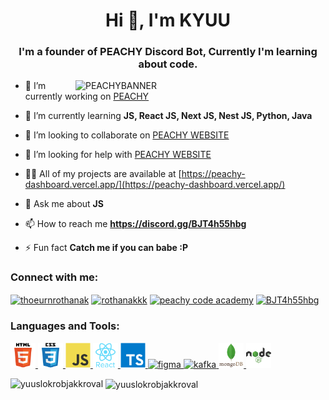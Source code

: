 <h1 align="center">Hi 👋, I'm KYUU</h1>
<h3 align="center">I'm a founder of PEACHY Discord Bot, Currently I'm learning about code.</h3>
<img align="right" alt="PEACHYBANNER" width="400" src="https://i.imgur.com/fFqwcK2.gif" />
<!-- <p align="left"> <img src="https://komarev.com/ghpvc/?username=yuuslokrobjakkroval&label=Profile%20views&color=0e75b6&style=flat" alt="yuuslokrobjakkroval" /> </p> -->

- 🔭 I’m currently working on [PEACHY](https://peachy-dashboard.vercel.app/)

- 🌱 I’m currently learning **JS, React JS, Next JS, Nest JS, Python, Java**

- 👯 I’m looking to collaborate on [PEACHY WEBSITE](https://peachy-website.vercel.app/)

- 🤝 I’m looking for help with [PEACHY WEBSITE](https://peachy-website.vercel.app/)

- 👨‍💻 All of my projects are available at [https://peachy-dashboard.vercel.app/](https://peachy-dashboard.vercel.app/)

- 💬 Ask me about **JS**

- 📫 How to reach me **https://discord.gg/BJT4h55hbg**

- ⚡ Fun fact **Catch me if you can babe :P**

<h3 align="left">Connect with me:</h3>
<p align="left">
<a href="https://fb.com/thoeurnrothanak" target="blank"><img align="center" src="https://raw.githubusercontent.com/rahuldkjain/github-profile-readme-generator/master/src/images/icons/Social/facebook.svg" alt="thoeurnrothanak" height="30" width="40" /></a>
<a href="https://instagram.com/rothanakkk" target="blank"><img align="center" src="https://raw.githubusercontent.com/rahuldkjain/github-profile-readme-generator/master/src/images/icons/Social/instagram.svg" alt="rothanakkk" height="30" width="40" /></a>
<a href="https://www.youtube.com/c/peachy code academy" target="blank"><img align="center" src="https://raw.githubusercontent.com/rahuldkjain/github-profile-readme-generator/master/src/images/icons/Social/youtube.svg" alt="peachy code academy" height="30" width="40" /></a>
<a href="https://discord.gg/BJT4h55hbg" target="blank"><img align="center" src="https://raw.githubusercontent.com/rahuldkjain/github-profile-readme-generator/master/src/images/icons/Social/discord.svg" alt="BJT4h55hbg" height="30" width="40" /></a>
</p>

<h3 align="left">Languages and Tools:</h3>
<p align="left"> <a href="https://www.w3.org/html/" target="_blank" rel="noreferrer"> <img src="https://raw.githubusercontent.com/devicons/devicon/master/icons/html5/html5-original-wordmark.svg" alt="html5" width="40" height="40"/> </a> <a href="https://www.w3schools.com/css/" target="_blank" rel="noreferrer"> <img src="https://raw.githubusercontent.com/devicons/devicon/master/icons/css3/css3-original-wordmark.svg" alt="css3" width="40" height="40"/> </a> <a href="https://developer.mozilla.org/en-US/docs/Web/JavaScript" target="_blank" rel="noreferrer"> <img src="https://raw.githubusercontent.com/devicons/devicon/master/icons/javascript/javascript-original.svg" alt="javascript" width="40" height="40"/> </a> <a href="https://reactjs.org/" target="_blank" rel="noreferrer"> <img src="https://raw.githubusercontent.com/devicons/devicon/master/icons/react/react-original-wordmark.svg" alt="react" width="40" height="40"/> </a> <a href="https://www.typescriptlang.org/" target="_blank" rel="noreferrer"> <img src="https://raw.githubusercontent.com/devicons/devicon/master/icons/typescript/typescript-original.svg" alt="typescript" width="40" height="40"/> </a> <a href="https://www.figma.com/" target="_blank" rel="noreferrer"> <img src="https://www.vectorlogo.zone/logos/figma/figma-icon.svg" alt="figma" width="40" height="40"/> </a> </a>  <a href="https://kafka.apache.org/" target="_blank" rel="noreferrer"> <img src="https://www.vectorlogo.zone/logos/apache_kafka/apache_kafka-icon.svg" alt="kafka" width="40" height="40"/> </a> <a href="https://www.mongodb.com/" target="_blank" rel="noreferrer"> <img src="https://raw.githubusercontent.com/devicons/devicon/master/icons/mongodb/mongodb-original-wordmark.svg" alt="mongodb" width="40" height="40"/> </a> <a href="https://nodejs.org" target="_blank" rel="noreferrer"> <img src="https://raw.githubusercontent.com/devicons/devicon/master/icons/nodejs/nodejs-original-wordmark.svg" alt="nodejs" width="40" height="40"/> </a> </p>

<p><img align="left" src="https://github-readme-stats.vercel.app/api/top-langs?username=yuuslokrobjakkroval&show_icons=true&locale=en&layout=compact" alt="yuuslokrobjakkroval" /></p>

<p>&nbsp;<img align="center" src="https://github-readme-stats.vercel.app/api?username=yuuslokrobjakkroval&show_icons=true&locale=en" alt="yuuslokrobjakkroval" /></p
